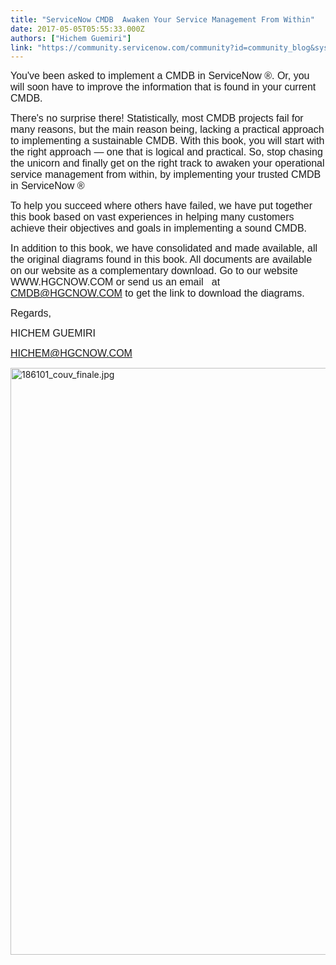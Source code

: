 ```yaml
---
title: "ServiceNow CMDB  Awaken Your Service Management From Within"
date: 2017-05-05T05:55:33.000Z
authors: ["Hichem Guemiri"]
link: "https://community.servicenow.com/community?id=community_blog&sys_id=27cde2e9dbd0dbc01dcaf3231f961938"
---
```

<p><span style="font-family: arial, helvetica, sans-serif; font-size: 12pt;">You've been asked to implement a CMDB in ServiceNow ®. Or, you will soon have to improve the information that is found in your current CMDB.</span></p><p></p><p><span style="font-family: arial, helvetica, sans-serif; font-size: 12pt;">There's no surprise there! Statistically, most CMDB projects fail for many reasons, but the main reason being, lacking a practical approach to implementing a sustainable CMDB. With this book, you will start with the right approach — one that is logical and practical. So, stop chasing the unicorn and finally get on the right track to awaken your operational service management from within, by implementing your trusted CMDB in ServiceNow ®</span></p><p></p><p><span style="font-family: arial, helvetica, sans-serif; font-size: 12pt;">To help you succeed where others have failed, we have put together this book based on vast experiences in helping many customers achieve their objectives and goals in implementing a sound CMDB.</span></p><p></p><p><span style="font-family: arial, helvetica, sans-serif; font-size: 12pt;"><span>In addition to this book, we have consolidated and made available, all the original diagrams found in this book. All documents are available on our website as a complementary download. Go to our website WWW.HGCNOW.COM or send us an email   at </span><a title="k-email-small" class="jive-link-email-small" href="mailto:CMDB@HGCNOW.COM">CMDB@HGCNOW.COM</a><span> to get the link to download the diagrams.</span></span></p><p></p><p></p><p><span style="font-family: arial, helvetica, sans-serif; font-size: 12pt;">Regards,</span></p><p><span style="font-family: arial, helvetica, sans-serif; font-size: 12pt;">HICHEM GUEMIRI</span></p><p><span style="font-family: arial, helvetica, sans-serif; font-size: 12pt;"><a title="k-email-small" class="jive-link-email-small" href="mailto:HICHEM@HGCNOW.COM">HICHEM@HGCNOW.COM</a></span></p><p></p><p><img  alt="186101_couv_finale.jpg" class="image-1 jive-image" src="cec92371db1893041dcaf3231f9619a9.iix" style="width: 620px; height: 939px;"/></p>